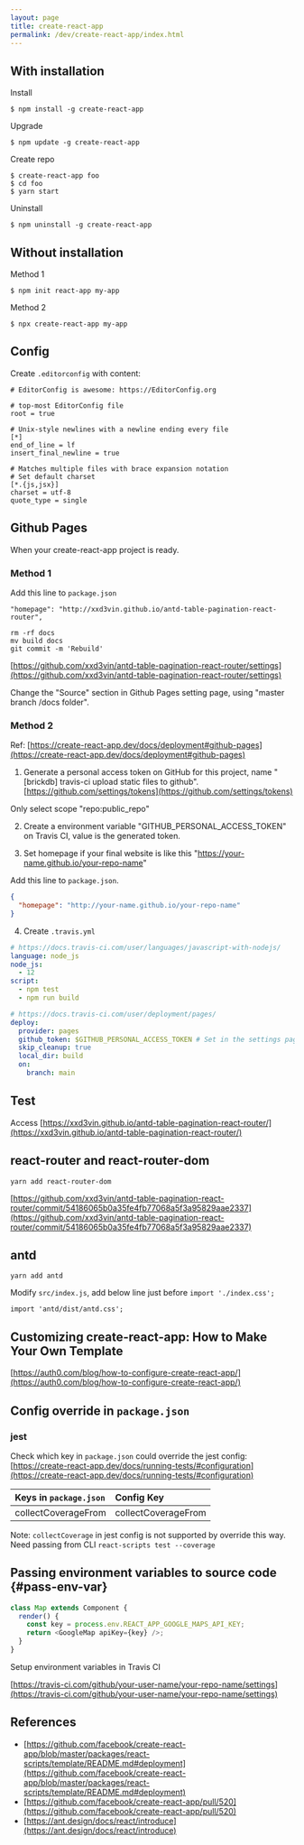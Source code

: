 ```yaml
---
layout: page
title: create-react-app
permalink: /dev/create-react-app/index.html
---
```


## With installation

Install

```
$ npm install -g create-react-app
```

Upgrade

```
$ npm update -g create-react-app
```

Create repo

```
$ create-react-app foo
$ cd foo
$ yarn start
```

Uninstall

```
$ npm uninstall -g create-react-app
```

## Without installation

Method 1

```
$ npm init react-app my-app
```

Method 2

```
$ npx create-react-app my-app
```

## Config

Create `.editorconfig` with content:

```
# EditorConfig is awesome: https://EditorConfig.org

# top-most EditorConfig file
root = true

# Unix-style newlines with a newline ending every file
[*]
end_of_line = lf
insert_final_newline = true

# Matches multiple files with brace expansion notation
# Set default charset
[*.{js,jsx}]
charset = utf-8
quote_type = single
```

## Github Pages

When your create-react-app project is ready.

### Method 1

Add this line to `package.json`

```
"homepage": "http://xxd3vin.github.io/antd-table-pagination-react-router",
```

```
rm -rf docs
mv build docs
git commit -m 'Rebuild'
```

[https://github.com/xxd3vin/antd-table-pagination-react-router/settings](https://github.com/xxd3vin/antd-table-pagination-react-router/settings)

Change the "Source" section in Github Pages setting page, using "master branch /docs folder".

### Method 2

Ref: [https://create-react-app.dev/docs/deployment#github-pages](https://create-react-app.dev/docs/deployment#github-pages)

1. Generate a personal access token on GitHub for this project, name "[brickdb] travis-ci upload static files to github". [https://github.com/settings/tokens](https://github.com/settings/tokens)

Only select scope "repo:public_repo"

2. Create a environment variable "GITHUB_PERSONAL_ACCESS_TOKEN" on Travis CI, value is the generated token.

3. Set homepage if your final website is like this "https://your-name.github.io/your-repo-name"

Add this line to `package.json`.

```json
{
  "homepage": "http://your-name.github.io/your-repo-name"
}
```

4. Create `.travis.yml`

```yml
# https://docs.travis-ci.com/user/languages/javascript-with-nodejs/
language: node_js
node_js:
  - 12
script:
  - npm test
  - npm run build

# https://docs.travis-ci.com/user/deployment/pages/
deploy:
  provider: pages
  github_token: $GITHUB_PERSONAL_ACCESS_TOKEN # Set in the settings page of your repository, as a secure variable
  skip_cleanup: true
  local_dir: build
  on:
    branch: main
```

## Test

Access [https://xxd3vin.github.io/antd-table-pagination-react-router/](https://xxd3vin.github.io/antd-table-pagination-react-router/)

## react-router and react-router-dom

```
yarn add react-router-dom
```

[https://github.com/xxd3vin/antd-table-pagination-react-router/commit/54186065b0a35fe4fb77068a5f3a95829aae2337](https://github.com/xxd3vin/antd-table-pagination-react-router/commit/54186065b0a35fe4fb77068a5f3a95829aae2337)

## antd

```
yarn add antd
```

Modify `src/index.js`, add below line just before `import './index.css';`

```
import 'antd/dist/antd.css';
```

## Customizing create-react-app: How to Make Your Own Template

[https://auth0.com/blog/how-to-configure-create-react-app/](https://auth0.com/blog/how-to-configure-create-react-app/)

## Config override in `package.json`

### jest

Check which key in `package.json` could override the jest config: [https://create-react-app.dev/docs/running-tests/#configuration](https://create-react-app.dev/docs/running-tests/#configuration)

| Keys in `package.json` | Config Key          |
| :--------------------- | :------------------ |
| collectCoverageFrom    | collectCoverageFrom |

Note: `collectCoverage` in jest config is not supported by override this way. Need passing from CLI `react-scripts test --coverage`

## Passing environment variables to source code {#pass-env-var}

```js
class Map extends Component {
  render() {
    const key = process.env.REACT_APP_GOOGLE_MAPS_API_KEY;
    return <GoogleMap apiKey={key} />;
  }
}
```

Setup environment variables in Travis CI

[https://travis-ci.com/github/your-user-name/your-repo-name/settings](https://travis-ci.com/github/your-user-name/your-repo-name/settings)

## References

- [https://github.com/facebook/create-react-app/blob/master/packages/react-scripts/template/README.md#deployment](https://github.com/facebook/create-react-app/blob/master/packages/react-scripts/template/README.md#deployment)
- [https://github.com/facebook/create-react-app/pull/520](https://github.com/facebook/create-react-app/pull/520)
- [https://ant.design/docs/react/introduce](https://ant.design/docs/react/introduce)
